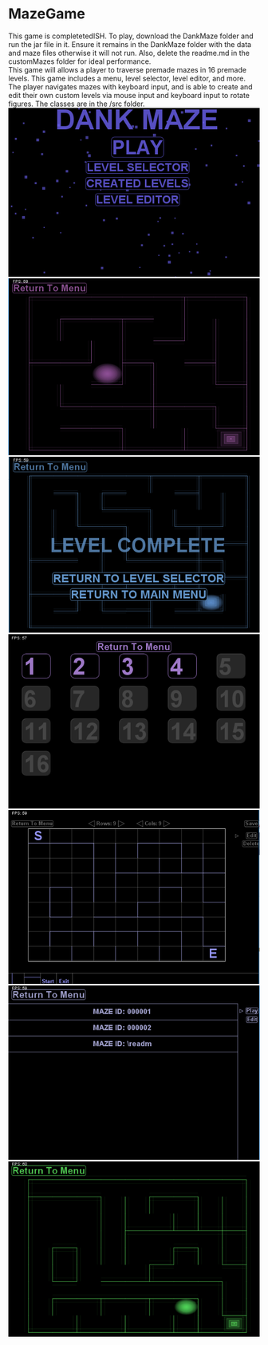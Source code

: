 # MazeGame
This game is completetedISH. To play, download the DankMaze folder and run the jar file in it. Ensure it remains in the DankMaze folder with the data and maze files otherwise it will not run. Also, delete the readme.md in the customMazes folder for ideal performance.    
This game will allows a player to traverse premade mazes in 16 premade levels. This game includes a menu, level selector, level editor, and more. The player navigates mazes with keyboard input, and is able to create and edit their own custom levels via mouse input and keyboard input to rotate figures. The classes are in the /src folder.    
![alt text](https://github.com/andysknoblock/MazeGame/blob/master/MazeGamePhotos/Capture.PNG)  
![alt text](https://github.com/andysknoblock/MazeGame/blob/master/MazeGamePhotos/Capture1.PNG)  
![alt text](https://github.com/andysknoblock/MazeGame/blob/master/MazeGamePhotos/Capture2.PNG)  
![alt text](https://github.com/andysknoblock/MazeGame/blob/master/MazeGamePhotos/Capture3.PNG)  
![alt text](https://github.com/andysknoblock/MazeGame/blob/master/MazeGamePhotos/Capture4.PNG)  
![alt text](https://github.com/andysknoblock/MazeGame/blob/master/MazeGamePhotos/Capture5.PNG)  
![alt text](https://github.com/andysknoblock/MazeGame/blob/master/MazeGamePhotos/Capture6.PNG)  
